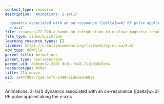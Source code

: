 ```yaml
---
content_type: resource
description: 'Animations: 2-1a(1)

  dynamics associated with an on-resonance ([delta]w=0) RF pulse applied along the
  x-axis'
file: /courses/22-920-a-hands-on-introduction-to-nuclear-magnetic-resonance-january-iap-1997/1e44f00e712ebcfd149961a6aea46026_21a.movie
file_type: video/quicktime
learning_resource_types: []
license: https://creativecommons.org/licenses/by-nc-sa/4.0/
ocw_type: OCWFile
parent_title: Animations
parent_type: CourseSection
parent_uid: 8b9ede12-22d7-0c1b-fe46-711b03026eb4
resourcetype: Other
title: 21a.movie
uid: 1e44f00e-712e-bcfd-1499-61a6aea46026
---
```

Animations: 2-1a(1)
dynamics associated with an on-resonance ([delta]w=0) RF pulse applied along the x-axis